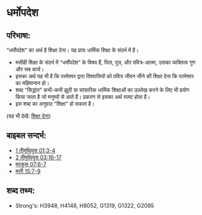 # धर्मोपदेश #

## परिभाषा: ##

“धर्मोपदेश” का अर्थ है शिक्षा देना। यह प्रायः धार्मिक शिक्षा के संदर्भ में है।

* मसीही शिक्षा के संदर्भ में “धर्मोपदेश” के विषय हैं, पिता, पुत्र, और पवित्र-आत्मा, उसका व्यक्तित्व गुण और सब कार्य।
* इसका अर्थ यह भी है कि परमेश्वर द्वारा विश्वासियों को पवित्र जीवन जीने की शिक्षा देना कि परमेश्वर का महिमान्वन हो।
* शब्द "सिद्धांत" कभी-कभी झूठी या सांसारिक धार्मिक शिक्षाओं का उल्लेख करने के लिए भी प्रयोग किया जाता है जो मनुष्यों से आते हैं। प्रकरण से इसका अर्थ स्पष्ट होता है।
* इस शब्द का अनुवाद "शिक्षा" हो सकता है।

(यह भी देखें: [शिक्षा देना](../other/teach.md))

## बाइबल सन्दर्भ: ##

* [1 तीमुथियुस 01:3-4](rc://hi/tn/help/1ti/01/03)
* [2 तीमुथियुस 03:16-17](rc://hi/tn/help/2ti/03/16)
* [मरकुस 07:6-7](rc://hi/tn/help/mrk/07/06)
* [मत्ती 15:7-9](rc://hi/tn/help/mat/15/07)

## शब्द तथ्य: ##

* Strong's: H3948, H4148, H8052, G1319, G1322, G2085
